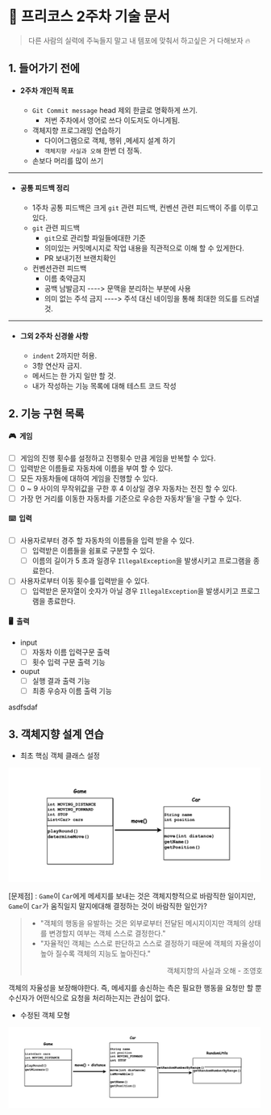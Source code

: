 # 🚗 프리코스 2주차 기술 문서

> 다른 사람의 실력에 주눅들지 말고 내 템포에 맞춰서 하고싶은 거 다해보자 🔥 

## 1. 들어가기 전에
+ #### 2주차 개인적 목표
  + `Git Commit message` head 제외 한글로 명확하게 쓰기.
    + 저번 주차에서 영어로 쓰다 이도저도 아니게됨.
  + 객체지향 프로그래밍 연습하기
    + 다이어그램으로 객체, 행위 ,메세지 설계 하기
    + `객체지향 사실과 오해` 한번 더 정독.
  + 손보다 머리를 많이 쓰기
---
+ #### 공통 피드백 정리
  + 1주차 공통 피드백은 크게 `git` 관련 피드백, 컨벤션 관련 피드백이 주를 이루고 있다.
  + `git` 관련 피드백
    + `git`으로 관리할 파일들에대한 기준
    + 의미있는 커밋메시지로 작업 내용을 직관적으로 이해 할 수 있게한다.
    + PR 보내기전 브랜치확인
  + 컨벤션관련 피드백
    + 이름 축약금지 
    + 공백 남발금지 ----> 문맥을 분리하는 부분에 사용
    + 의미 없는 주석 금지 ----> 주석 대신 네이밍을 통해 최대한 의도를 드러낼것.
---
+ #### 그외 2주차 신경쓸 사항 
  + `indent` 2까지만 허용. 
  + 3항 연산자 금지.
  + 메서드는 한 가지 일만 할 것.
  + 내가 작성하는 기능 목록에 대해 테스트 코드 작성

## 2. 기능 구현 목록
#### 🎮&nbsp; 게임
- [ ] 게임의 진행 횟수를 설정하고 진행횟수 만큼 게임을 반복할 수 있다.
- [ ] 입력받은 이름들로 자동차에 이름을 부여 할 수 있다.
- [ ] 모든 자동차들에 대하여 게임을 진행할 수 있다.
- [ ] 0 ~ 9 사이의 무작위값을 구한 후 4 이상일 경우 자동차는 전진 할 수 있다.
- [ ] 가장 먼 거리를 이동한 자동차를 기준으로 우승한 자동차'들'을 구할 수 있다.
#### ⌨️&nbsp; 입력
- [ ] 사용자로부터 경주 할 자동차의 이름들을 입력 받을 수 있다.
  - [ ] 입력받은 이름들을 쉼표로 구분할 수 있다.
  - [ ] 이름의 길이가 5 초과 일경우 `IllegalException`을 발생시키고 프로그램을 종료한다.
- [ ] 사용자로부터 이동 횟수를 입력받을 수 있다.
  - [ ] 입력받은 문자열이 숫자가 아닐 경우 `IllegalException`을 발생시키고 프로그램을 종료한다.
#### 🖥️&nbsp; 출력
- input
  - [ ] 자동차 이름 입력구문 출력
  - [ ] 횟수 입력 구문 출력 기능
- ouput
  - [ ] 실행 결과 출력 기능
  - [ ] 최종 우승자 이름 출력 기능

<span >asdfsdaf </span>

## 3. 객체지향 설계 연습

  + 최초 핵심 객체 클래스 설정

<img width="500px;" src="../src/resources/img/diagram1.png">

[문제점] : `Game`이 `Car`에게 메세지를 보내는 것은 객체지향적으로 바람직한 일이지만,
          `Game`이 `Car`가 움직일지 말지에대해 결정하는 것이 바람직한 일인가?

> + "객체의 행동을 유발하는 것은 외부로부터 전달된 메시지이지만 객체의 상태를 변경할지 여부는 객체 스스로 결정한다."
> + "자율적인 객체는 스스로 판단하고 스스로 결정하기 때문에 객체의 자율성이 높아 질수록 객체의 지능도 높아진다."<br>
> <div style="text-align: right"> 객체지향의 사실과 오해 - 조영호 </div>

객체의 자율성을 보장해야한다. 즉, 메세지를 송신하는 측은 필요한 행동을 요청만 할 뿐 수신자가 어떤식으로 요청을 처리하는지는 관심이 없다.

 + 수정된 객체 모형
 
<img width="500px;" src="../src/resources/img/diagram2.png">




